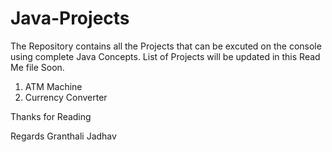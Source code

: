 # Java-Projects

The Repository contains all the Projects that can be excuted on the console using complete Java Concepts.
List of Projects will be updated in this Read Me file Soon.
1) ATM Machine
2) Currency Converter

Thanks for Reading 

Regards 
Granthali Jadhav
